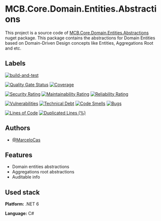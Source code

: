 
# MCB.Core.Domain.Entities.Abstractions

This project is a source code of [MCB.Core.Domain.Entities.Abstractions](https://www.nuget.org/packages/MCB.Core.Domain.Entities.Abstractions/) nuget package. This package contains the abstractions for Domain Entities based on Domain-Driven Design concepts like Entities, Aggregations Root and etc.


## Labels

[![build-and-test](https://github.com/MarceloCas/MCB.Core.Domain.Entities.Abstractions/actions/workflows/build-and-test.yml/badge.svg?branch=main)](https://github.com/MarceloCas/MCB.Core.Domain.Entities.Abstractions/actions/workflows/build-and-test.yml)


[![Quality Gate Status](https://sonarcloud.io/api/project_badges/measure?project=MarceloCas_MCB.Core.Domain.Entities.Abstractions&metric=alert_status)](https://sonarcloud.io/summary/new_code?id=MarceloCas_MCB.Core.Domain.Entities.Abstractions)
[![Coverage](https://sonarcloud.io/api/project_badges/measure?project=MarceloCas_MCB.Core.Domain.Entities.Abstractions&metric=coverage)](https://sonarcloud.io/summary/new_code?id=MarceloCas_MCB.Core.Domain.Entities.Abstractions)


[![Security Rating](https://sonarcloud.io/api/project_badges/measure?project=MarceloCas_MCB.Core.Domain.Entities.Abstractions&metric=security_rating)](https://sonarcloud.io/summary/new_code?id=MarceloCas_MCB.Core.Domain.Entities.Abstractions)
[![Maintainability Rating](https://sonarcloud.io/api/project_badges/measure?project=MarceloCas_MCB.Core.Domain.Entities.Abstractions&metric=sqale_rating)](https://sonarcloud.io/summary/new_code?id=MarceloCas_MCB.Core.Domain.Entities.Abstractions)
[![Reliability Rating](https://sonarcloud.io/api/project_badges/measure?project=MarceloCas_MCB.Core.Domain.Entities.Abstractions&metric=reliability_rating)](https://sonarcloud.io/summary/new_code?id=MarceloCas_MCB.Core.Domain.Entities.Abstractions)


[![Vulnerabilities](https://sonarcloud.io/api/project_badges/measure?project=MarceloCas_MCB.Core.Domain.Entities.Abstractions&metric=vulnerabilities)](https://sonarcloud.io/summary/new_code?id=MarceloCas_MCB.Core.Domain.Entities.Abstractions)
[![Technical Debt](https://sonarcloud.io/api/project_badges/measure?project=MarceloCas_MCB.Core.Domain.Entities.Abstractions&metric=sqale_index)](https://sonarcloud.io/summary/new_code?id=MarceloCas_MCB.Core.Domain.Entities.Abstractions)
[![Code Smells](https://sonarcloud.io/api/project_badges/measure?project=MarceloCas_MCB.Core.Domain.Entities.Abstractions&metric=code_smells)](https://sonarcloud.io/summary/new_code?id=MarceloCas_MCB.Core.Domain.Entities.Abstractions)
[![Bugs](https://sonarcloud.io/api/project_badges/measure?project=MarceloCas_MCB.Core.Domain.Entities.Abstractions&metric=bugs)](https://sonarcloud.io/summary/new_code?id=MarceloCas_MCB.Core.Domain.Entities.Abstractions)


[![Lines of Code](https://sonarcloud.io/api/project_badges/measure?project=MarceloCas_MCB.Core.Domain.Entities.Abstractions&metric=ncloc)](https://sonarcloud.io/summary/new_code?id=MarceloCas_MCB.Core.Domain.Entities.Abstractions)
[![Duplicated Lines (%)](https://sonarcloud.io/api/project_badges/measure?project=MarceloCas_MCB.Core.Domain.Entities.Abstractions&metric=duplicated_lines_density)](https://sonarcloud.io/summary/new_code?id=MarceloCas_MCB.Core.Domain.Entities.Abstractions)



## Authors

- [@MarceloCas](https://www.linkedin.com/in/marcelocastelobranco/)


## Features

- Domain entities abstractions
- Aggregations root abstractions
- Auditable info


## Used stack

**Platform:** .NET 6

**Language:** C#

